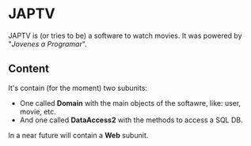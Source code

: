 

# __JAPTV__
JAPTV is (or tries to be) a software to watch movies. It was powered by "_Jovenes a Programar_".

## __Content__
It's contain (for the moment) two subunits:
  * One called __Domain__ with the main objects of the softawre, like: user, movie, etc.
  * And one called __DataAccess2__ with the methods to access a SQL DB. 

In a near future will contain a __Web__ subunit.
  
